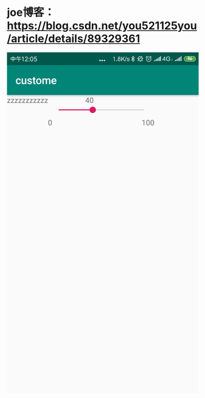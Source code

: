 # joe博客：https://blog.csdn.net/you521125you/article/details/89329361

![Image text](https://github.com/mickjoe/joe/blob/master/Screenshot_2019-04-16-12-05-40-442_com.spark.biben.custome.png)

